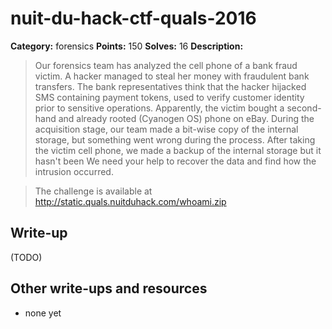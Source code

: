 # nuit-du-hack-ctf-quals-2016

**Category:** forensics
**Points:** 150
**Solves:** 16
**Description:**

>Our forensics team has analyzed the cell phone of a bank fraud victim. A hacker managed to steal her money with fraudulent bank transfers. The bank representatives think that the hacker hijacked SMS containing payment tokens, used to verify customer identity prior to sensitive operations. Apparently, the victim bought a second-hand and already rooted (Cyanogen OS) phone on eBay. During the acquisition stage, our team made a bit-wise copy of the internal storage, but something went wrong during the process. After taking the victim cell phone, we made a backup of the internal storage but it hasn't been We need your help to recover the data and find how the intrusion occurred.

>The challenge is available at http://static.quals.nuitduhack.com/whoami.zip

## Write-up

(TODO)

## Other write-ups and resources

* none yet
